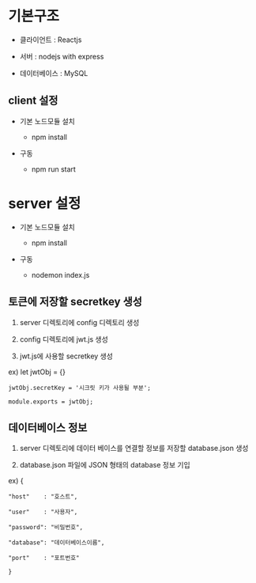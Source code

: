 # 기본구조
* 클라이언트 : Reactjs

* 서버 : nodejs with express

* 데이터베이스 : MySQL

## client 설정
* 기본 노드모듈 설치

    - npm install

* 구동

    - npm run start

# server 설정

* 기본 노드모듈 설치

    - npm install

* 구동

    - nodemon index.js

## 토큰에 저장할 secretkey 생성

1. server 디렉토리에 config 디렉토리 생성

2. config 디렉토리에 jwt.js 생성

3. jwt.js에 사용할 secretkey 생성

 ex) 
    let jwtObj = {}

    jwtObj.secretKey = '시크릿 키가 사용될 부분';

    module.exports = jwtObj;


## 데이터베이스 정보

1. server 디렉토리에 데이터 베이스를 연결할 정보를 저장할 database.json 생성

2. database.json 파일에  JSON 형태의 database 정보 기입

ex)
    {

    "host"    : "호스트",

    "user"    : "사용자",

    "password": "비밀번호",

    "database": "데이터베이스이름",

    "port"    : "포트번호"

    }

